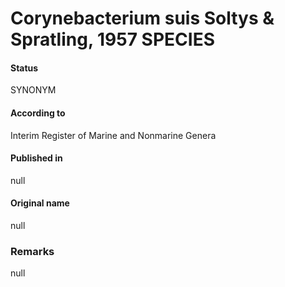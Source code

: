 # Corynebacterium suis Soltys & Spratling, 1957 SPECIES

#### Status
SYNONYM

#### According to
Interim Register of Marine and Nonmarine Genera

#### Published in
null

#### Original name
null

### Remarks
null